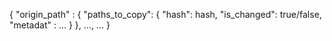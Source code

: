 {
 "origin_path" : { "paths_to_copy": { "hash": hash, "is_changed": true/false, "metadat" : ... } }, ..., ...
}
